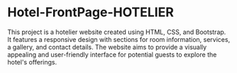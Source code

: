 # Hotel-FrontPage-HOTELIER
This project is a hotelier website created using HTML, CSS, and Bootstrap. It features a responsive design with sections for room information, services, a gallery, and contact details. The website aims to provide a visually appealing and user-friendly interface for potential guests to explore the hotel's offerings.
